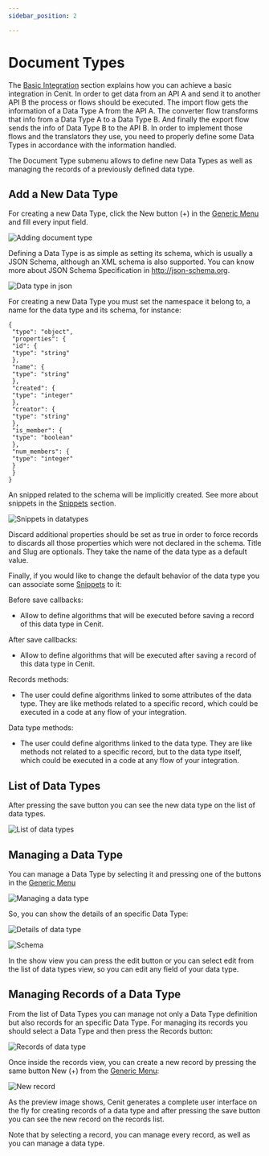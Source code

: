 ```yaml
---
sidebar_position: 2

---
```


# Document Types

The [Basic Integration](basic_integration.md) section explains how  you can achieve a basic integration in Cenit. In order to get data from an API A and send it to another API B the process or flows should be executed. The import flow gets the information of a Data Type A from the API A. The converter flow transforms that info from a Data Type A to a Data Type B. And finally the export flow sends the info of Data Type B to the API B. In order to implement those flows and the translators they use, you need to properly define some Data Types in accordance with the information handled.

The Document Type submenu allows to define new Data Types as well as managing the records of a previously defined data type.

## Add a New Data Type

For creating a new Data Type, click the New button (+) in the [Generic Menu](generic/generic_menu_options_.md) and fill every input field.

![Adding document type](https://user-images.githubusercontent.com/99367633/160850550-178dbe58-a573-47df-8764-01af1c7b309a.png)

Defining a Data Type is as simple as setting its schema, which is usually a JSON Schema, although an XML schema is also supported. You can know more about JSON Schema Specification in http://json-schema.org.

![Data type in json](https://user-images.githubusercontent.com/99367633/160851004-fb2bffd8-7262-4334-9c85-0217e1a7760c.png)

For creating a new Data Type you must set the namespace it belong to, a name for the data type and its schema, for instance:

```
{
 "type": "object",
 "properties": {
 "id": {
 "type": "string"
 },
 "name": {
 "type": "string"
 },
 "created": {
 "type": "integer"
 },
 "creator": {
 "type": "string"
 },
 "is_member": {
 "type": "boolean"
 },
 "num_members": {
 "type": "integer"
 }
 }
}
```

An snipped related to the schema will be implicitly created. See more about snippets in the [Snippets](compute/snippets.md) section.  

![Snippets in datatypes](https://user-images.githubusercontent.com/99367633/160851634-69338726-35ca-492d-a812-285427428f6b.png)

Discard additional properties should be set as true in order to force records to discards all those properties which were not declared in the schema. Title and Slug are optionals. They take the name of the data type as a default value. 

Finally, if you would like to change the default behavior of the data type you can associate some [Snippets](compute/snippets.md) to it:

Before save callbacks:

- Allow to define algorithms that will be executed before saving a record of this data type in Cenit.

After save callbacks:

- Allow to define algorithms that will be executed after saving a record of this data type in Cenit.

Records methods:

- The user could define algorithms linked to some attributes of the data type. They are like  methods related to a specific record, which could be executed in a code at any flow of your integration.

Data type methods:

- The user could define algorithms linked to the data type. They are like methods not related to a specific record, but to the data type itself, which could be executed in a code at any flow of your integration.

## List of Data Types

After pressing the save button you can see the new data type on the list of data types.

![List of data types](https://user-images.githubusercontent.com/99367633/160852366-fc4d5f02-52da-4fe4-b092-2e8325d47342.png)

## Managing a Data Type

You can manage a Data Type by selecting it and pressing one of the buttons in the  [Generic Menu](generic/generic_menu_options_.md)

![Managing a data type](https://user-images.githubusercontent.com/99367633/160853166-2a83ba28-8bd8-4e1a-bb36-3078d6d1df43.png)

So, you can show the details of an specific Data Type:

![Details of data type](https://user-images.githubusercontent.com/99367633/160853756-dc718d95-25ae-4d58-8478-79f42820fb4e.png)

![Schema](https://user-images.githubusercontent.com/99367633/160854356-a993c604-288e-4f05-af26-34f0d21a2c64.png)

In the show view you can press the edit button or you can select edit from the list of data types view, so you can edit any field of your data type.

## Managing Records of a Data Type

From the list of Data Types you can manage not only a Data Type definition but also records for an specific Data Type. For managing its records you should select a Data Type and then press the Records button:

![Records of data type](https://user-images.githubusercontent.com/99367633/160858821-b289a8be-751a-4bb2-9af9-88e672dd5de2.png)

Once inside the records view, you can create a new record by pressing the same button New (+) from the [Generic Menu](generic/generic_menu_options_.md):

![New record](https://user-images.githubusercontent.com/99367633/160859615-319e5a3b-1371-4504-a453-408356e7508d.png)

As the preview image shows, Cenit generates a complete user interface on the fly for creating records of a data type and after pressing the save button you can see the new record on the records list.

Note that by selecting a record, you can manage every record, as well as you can manage a data type.